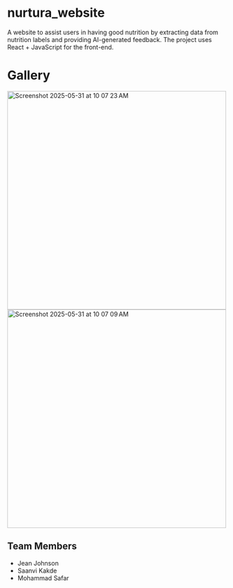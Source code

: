 # nurtura_website

A website to assist users in having good nutrition by extracting data from nutrition labels and providing AI-generated feedback.
The project uses React + JavaScript for the front-end. 

# Gallery 
<img width="500" alt="Screenshot 2025-05-31 at 10 07 23 AM" src="https://github.com/user-attachments/assets/31a8505b-332c-4d45-b3a4-b4ace529efbd" />
<img width="500" alt="Screenshot 2025-05-31 at 10 07 09 AM" src="https://github.com/user-attachments/assets/726214d4-3a58-47fa-a9ba-ba632e0faed4" />

## Team Members

- Jean Johnson
- Saanvi Kakde
- Mohammad Safar


